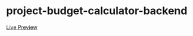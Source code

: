 # project-budget-calculator-backend

[Live Preview](https://apps.damirpristav.com/budget-calculator/)